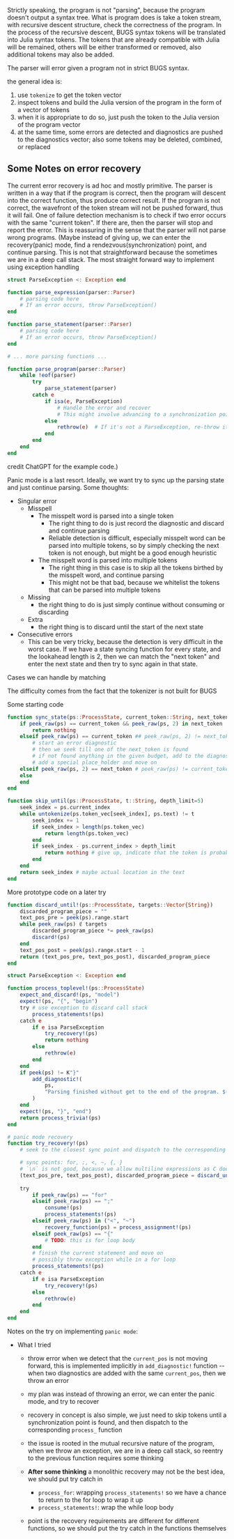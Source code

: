 Strictly speaking, the program is not "parsing", because the program doesn't output a syntax tree. 
What is program does is take a token stream, with recursive descent structure, check the correctness of the program. 
In the process of the recursive descent, BUGS syntax tokens will be translated into Julia syntax tokens. 
The tokens that are already compatible with Julia will be remained, others will be either transformed or removed, also additional tokens may also be added.

The parser will error given a program not in strict BUGS syntax.

the general idea is:
1. use `tokenize` to get the token vector
2. inspect tokens and build the Julia version of the program in the form of a vector of tokens
3. when it is appropriate to do so, just push the token to the Julia version of the program vector
4. at the same time, some errors are detected and diagnostics are pushed to the diagnostics vector; also some tokens may be deleted, combined, or replaced 


## Some Notes on error recovery
The current error recovery is ad hoc and mostly primitive.
The parser is written in a way that if the program is correct, then the program will descent into the correct function, thus produce correct result. If the program is not correct, the wavefront of the token stream will not be pushed forward, thus it will fail. 
One of failure detection mechanism is to check if two error occurs with the same "current token". If there are, then the parser will stop and report the error. This is reassuring in the sense that the parser will not parse wrong programs. 
(Maybe instead of giving up, we can enter the recovery(panic) mode, find a rendezvous(synchronization) point, and continue parsing. This is not that straightforward because the sometimes we are in a deep call stack. The most straight forward way to implement using exception handling
```julia
struct ParseException <: Exception end

function parse_expression(parser::Parser)
    # parsing code here
    # If an error occurs, throw ParseException()
end

function parse_statement(parser::Parser)
    # parsing code here
    # If an error occurs, throw ParseException()
end

# ... more parsing functions ...

function parse_program(parser::Parser)
    while !eof(parser)
        try
            parse_statement(parser)
        catch e
            if isa(e, ParseException)
                # Handle the error and recover
                # This might involve advancing to a synchronization point in the input
            else
                rethrow(e)  # If it's not a ParseException, re-throw it
            end
        end
    end
end
```
credit ChatGPT for the example code.)

Panic mode is a last resort. Ideally, we want try to sync up the parsing state and just continue parsing. Some thoughts:
* Singular error
    * Misspell
        * The misspelt word is parsed into a single token
            * The right thing to do is just record the diagnostic and discard and continue parsing
            * Reliable detection is difficult, especially misspelt word can be parsed into multiple tokens, so by simply checking the next token is not enough, but might be a good enough heuristic
        * The misspelt word is parsed into multiple tokens
            * The right thing in this case is to skip all the tokens birthed by the misspelt word, and continue parsing
            * This might not be that bad, because we whitelist the tokens that can be parsed into multiple tokens
    * Missing
        * the right thing to do is just simply continue without consuming or discarding
    * Extra
        * the right thing is to discard until the start of the next state
* Consecutive errors
    * This can be very tricky, because the detection is very difficult in the worst case. If we have a state syncing function for every state, and the lookahead length is 2, then we can match the "next token" and enter the next state and then try to sync again in that state.

Cases we can handle by matching

The difficulty comes from the fact that the tokenizer is not built for BUGS

Some starting code
```julia
function sync_state(ps::ProcessState, current_token::String, next_token::Tuple)
    if peek_raw(ps) == current_token && peek_raw(ps, 2) in next_token
        return nothing
    elseif peek_raw(ps) == current_token ## peek_raw(ps, 2) != next_token
        # start an error diagnostic
        # then we seek till one of the next_token is found
        # if not found anything in the given budget, add to the diagnostic
        # add a special place_holder and move on
    elseif peek_raw(ps, 2) == next_token # peek_raw(ps) != current_token
    else
    end
end

function skip_until(ps::ProcessState, t::String, depth_limit=5)
    seek_index = ps.current_index
    while untokenize(ps.token_vec[seek_index], ps.text) != t
        seek_index += 1
        if seek_index > length(ps.token_vec)
            return length(ps.token_vec)
        end
        if seek_index - ps.current_index > depth_limit
            return nothing # give up, indicate that the token is probably missing
        end
    end
    return seek_index # maybe actual location in the text 
end
```

More prototype code on a later try
```julia
function discard_until!(ps::ProcessState, targets::Vector{String})
    discarded_program_piece = ""
    text_pos_pre = peek(ps).range.start
    while peek_raw(ps) ∉ targets
        discarded_program_piece *= peek_raw(ps)
        discard!(ps)
    end
    text_pos_post = peek(ps).range.start - 1
    return (text_pos_pre, text_pos_post), discarded_program_piece
end

struct ParseException <: Exception end

function process_toplevel!(ps::ProcessState)
    expect_and_discard!(ps, "model")
    expect!(ps, "{", "begin")
    try # use exception to discard call stack
        process_statements!(ps)
    catch e
        if e isa ParseException
            try_recovery!(ps)
            return nothing
        else
            rethrow(e)
        end
    end
    if peek(ps) != K"}"
        add_diagnostic!(
            ps,
            "Parsing finished without get to the end of the program. $(peek_raw(ps)) is not expected to lead an statement.",
        )
    end
    expect!(ps, "}", "end")
    return process_trivia!(ps)
end

# panic mode recovery
function try_recovery!(ps)
    # seek to the closest sync point and dispatch to the corresponding `process_` function

    # sync points: for, ;, <, ~, {, } 
    # `\n` is not good, because we allow multiline expressions as C does
    (text_pos_pre, text_pos_post), discarded_program_piece = discard_until!(ps, ["for", ";", "<", "~", "{"])
    
    try
        if peek_raw(ps) == "for"
        elseif peek_raw(ps) == ";"
            consume!(ps)
            process_statements!(ps)
        elseif peek_raw(ps) in ("<", "~")
            recovery_function(ps) = process_assignment!(ps)
        elseif peek_raw(ps) == "{"
            # TODO: this is for loop body
        end
        # finish the current statement and move on
        # possibly throw exception while in a for loop
        process_statements!(ps) 
    catch e
        if e isa ParseException
            try_recovery!(ps)
        else
            rethrow(e)
        end
    end
end
```

Notes on the try on implementing `panic mode`:
* What I tried
    * throw error when we detect that the `current_pos` is not moving forward, this is implemented implicitly in `add_diagnostic!` function -- when two diagnostics are added with the same `current_pos`, then we throw an error
    * my plan was instead of throwing an error, we can enter the panic mode, and try to recover
    * recovery in concept is also simple, we just need to skip tokens until a synchronization point is found, and then dispatch to the corresponding `process_` function
    * the issue is rooted in the mutual recursive nature of the program, when we throw an exception, we are in a deep call stack, so reentry to the previous function requires some thinking
    

    * **After some thinking** a monolithic recovery may not be the best idea, we should put try catch in
        * `process_for`: wrapping `process_statements!` so we have a chance to return to the for loop to wrap it up
        * `process_statements!`: wrap the while loop body
    * point is the recovery requirements are different for different functions, so we should put the try catch in the functions themselves